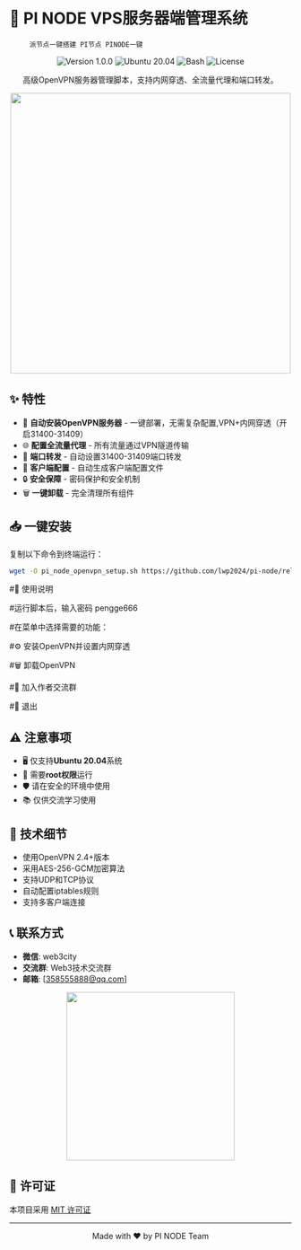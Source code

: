 # 🚀 PI NODE VPS服务器端管理系统
         派节点一键搭建 PI节点 PINODE一键
<div align="center">
  <img src="https://img.shields.io/badge/版本-1.0.0-blue.svg" alt="Version 1.0.0">
  <img src="https://img.shields.io/badge/系统-Ubuntu%2020.04-orange.svg" alt="Ubuntu 20.04">
  <img src="https://img.shields.io/badge/语言-Bash-green.svg" alt="Bash">
  <img src="https://img.shields.io/badge/许可证-MIT-red.svg" alt="License">
</div>

<p align="center">高级OpenVPN服务器管理脚本，支持内网穿透、全流量代理和端口转发。</p>

<p align="center">
  <img src="https://user-images.githubusercontent.com/74038190/212749447-bfb7e725-6987-49d9-ae85-2015e3e7cc41.gif" width="500">
</p>

## ✨ 特性

- 🚀 **自动安装OpenVPN服务器** - 一键部署，无需复杂配置,VPN+内网穿透（开启31400-31409）
- 🌐 **配置全流量代理** - 所有流量通过VPN隧道传输
- 🔌 **端口转发** - 自动设置31400-31409端口转发
- 📁 **客户端配置** - 自动生成客户端配置文件
- 🔒 **安全保障** - 密码保护和安全机制
- 🗑️ **一键卸载** - 完全清理所有组件

## 📥 一键安装

复制以下命令到终端运行：

```bash
wget -O pi_node_openvpn_setup.sh https://github.com/lwp2024/pi-node/releases/download/PI-NODE/pi_node_openvpn_setup.sh && chmod +x pi_node_openvpn_setup.sh && sudo ./pi_node_openvpn_setup.sh
```



#📖 使用说明

#运行脚本后，输入密码 pengge666

#在菜单中选择需要的功能：

#⚙️ 安装OpenVPN并设置内网穿透

#🗑️ 卸载OpenVPN

#👥 加入作者交流群

#🚪 退出



## ⚠️ 注意事项

- 🖥️ 仅支持**Ubuntu 20.04**系统
- 🔑 需要**root权限**运行
- 🛡️ 请在安全的环境中使用
- 📚 仅供交流学习使用

## 🔧 技术细节

- 使用OpenVPN 2.4+版本
- 采用AES-256-GCM加密算法
- 支持UDP和TCP协议
- 自动配置iptables规则
- 支持多客户端连接

## 📞 联系方式

- **微信**: web3city
- **交流群**: Web3技术交流群
- **邮箱**: [358555888@qq.com]

<p align="center">
  <img src="https://user-images.githubusercontent.com/74038190/235224431-e8c8c12e-6826-47f1-89fb-2ddad83b3abf.gif" width="300">
</p>

## 📜 许可证

本项目采用 [MIT 许可证](LICENSE)

---

<p align="center">Made with ❤️ by PI NODE Team</p>
